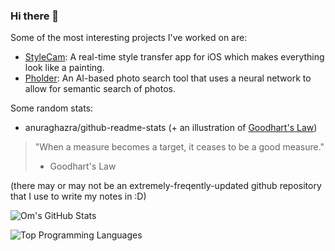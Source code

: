 ### Hi there 👋

<!--...-->

Some of the most interesting projects I've worked on are:
- [StyleCam](https://github.com/omduggineni/StyleCam): A real-time style transfer app for iOS which makes everything look like a painting.
- [Pholder](https://devpost.com/software/pholder): An AI-based photo search tool that uses a neural network to allow for semantic search of photos.

Some random stats:

- anuraghazra/github-readme-stats (+ an illustration of [Goodhart's Law](https://en.wikipedia.org/wiki/Goodhart%27s_law))

> "When a measure becomes a target, it ceases to be a good measure."
> - Goodhart's Law

(there may or may not be an extremely-freqently-updated github repository that I use to write my notes in :D)

![Om's GitHub Stats](https://github-readme-stats.vercel.app/api?username=omduggineni&show_icons=true&layout=compact&theme=dark&count_private=true)

![Top Programming Languages](https://github-readme-stats.vercel.app/api/top-langs/?username=omduggineni&layout=compact&theme=dark)

<!--
**omduggineni/omduggineni** is a ✨ _special_ ✨ repository because its `README.md` (this file) appears on your GitHub profile.

Here are some ideas to get you started:

- 🔭 I’m currently working on ...
- 🌱 I’m currently learning ...
- 👯 I’m looking to collaborate on ...
- 🤔 I’m looking for help with ...
- 💬 Ask me about ...
- 📫 How to reach me: ...
- 😄 Pronouns: ...
- ⚡ Fun fact: ...
-->
